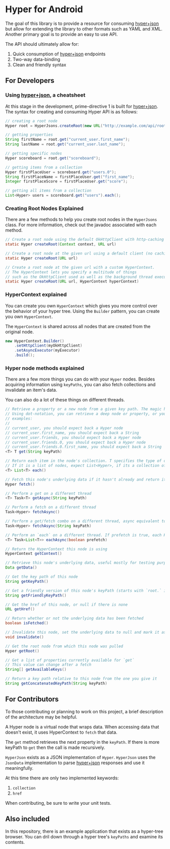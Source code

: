 # Hyper for Android

The goal of this library is to provide a resource for consuming [hyper+json] but allow for extending the library to other formats such as YAML and XML.
Another primary goal is to provide an easy to use API.

The API should ultimately allow for:

 1. Quick consumption of [hyper+json] endpoints
 2. Two-way data-binding
 3. Clean and friendly syntax

## For Developers

### Using [hyper+json], a cheatsheet

At this stage in the development, prime-directive 1 is built for [hyper+json]. The syntax for creating and consuming Hyper API is as follows:

```java
// creating a root node
Hyper root = HyperJsons.createRoot(new URL("http://example.com/api/root"));

// getting properties
String firstName = root.get("current_user.first_name");
String lastName = root.get("current_user.last_name");

// getting specific nodes
Hyper scoreboard = root.get("scoreboard");

// getting items from a collection
Hyper firstPlaceUser = scoreboard.get("users.0");
String firstPlaceName = firstPlaceUser.get("first_name");
Integer firstPlaceScore = firstPlaceUser.get("score");

// getting all items from a collection
List<Hyper> users = scoreboard.get("users").each();

```

### Creating Root Nodes Explained

There are a few methods to help you create root nodes in the `HyperJsons` class. For more information, check out the javadoc associated with each method.

```java
// Create a root node using the default OkHttpClient with http-caching
static Hyper createRoot(Context context, URL url)

// Create a root node at the given url using a default client (no caching!)
static Hyper createRoot(URL url)

// Create a root node at the given url with a custom HyperContext.
// The HyperContext lets you specify a multitude of things
// such as the OkHttpClient used as well as the background thread executor pool
static Hyper createRoot(URL url, HyperContext hyperContext)
```

### HyperContext explained

You can create you own `HyperContext` which gives you more control over the behavior of your hyper tree. Using the `Builder` pattern, you can create you own `HyperContext`.

The `HyperContext` is shared across all nodes that are created from the original node.

```java
new HyperContext.Builder()
    .setHttpClient(myOkHttpClient)
    .setAsyncExecutor(myExecutor)
	.build();
```

### Hyper node methods explained

There are a few more things you can do with your `Hyper` nodes. Besides acquiring information using `keyPaths`, you can also fetch collections and invalidate an item's data.

You can also do a lot of these things on different threads.

```java
// Retrieve a property or a new node from a given key path. The magic here lies in the structure of the key path.
// Using dot-notation, you can retrieve a deep node or property, or you can select individual items from a collection using a number instead of a name.
// examples:
//
// current_user, you should expect back a Hyper node
// current_user.first_name, you should expect back a String
// current_user.friends, you should expect back a Hyper node
// current_user.friends.0, you should expect back a Hyper node
// current_user.friends.0.first_name, you should expect back a String
<T> T get(String keyPath)

// Return each item in the node's collection. T specifies the type of objects you are expecting back.
// If it is a list of nodes, expect List<Hyper>, if its a collection of strings, expect List<String>, if it is mixed, expect List<Object>
<T> List<T> each()

// Fetch this node's underlying data if it hasn't already and return itself.
Hyper fetch()

// Perform a get on a different thread
<T> Task<T> getAsync(String keyPath)

// Perform a fetch on a different thread
Task<Hyper> fetchAsync()

// Perform a get/fetch combo on a different thread, async equivalent to: node.get(keyPath).fetch()
Task<Hyper> fetchAsync(String keyPath)

// Perform an `each` on a different thread. If prefetch is true, each Hyper node in the collection will get fetched.
<T> Task<List<T>> eachAsync(boolean prefetch)

// Return the HyperContext this node is using
HyperContext getContext()

// Retrieve this node's underlying data, useful mostly for testing purposes
Data getData()

// Get the key path of this node
String getKeyPath()

// Get a friendly version of this node's keyPath (starts with `root.` instead of nothing)
String getFriendlyKeyPath()

// Get the href of this node, or null if there is none
URL getHref()

// Return whether or not the underlying data has been fetched
boolean isFetched()

// Invalidate this node, set the underlying data to null and mark it as unfetched. Useful for refreshing data.
void invalidate()

// Get the root node from which this node was pulled
Hyper getRoot()

// Get a list of properties currently available for `get`
// This value can change after a fetch
String[] getAvailableKeys()

// Return a key path relative to this node from the one you give it
String getConcatenatedKeyPath(String keyPath)
```

## For Contributors

To those contributing or planning to work on this project, a brief description of the architecture may be helpful.

A Hyper node is a virtual node that wraps data. When accessing data that doesn't exist, it uses HyperContext to `fetch` that data.

The `get` method retrieves the next property in the `keyPath`. If there is more keyPath to `get` then the call is made recursively.

`HyperJson` exists as a JSON implementation of `Hyper`.  `HyperJson` uses the `JsonData` implementation to parse [hyper+json] responses and use it meaningfully.

At this time there are only two implemented keywords:

 1. `collection`
 2. `href`

When contributing, be sure to write your unit tests.


## Also included

In this repository, there is an example application that exists as a hyper-tree browser. You can dril down through a hyper tree's `keyPaths` and examine its contents.

[hyper+json]:https://github.com/hypergroup/hyper-json


